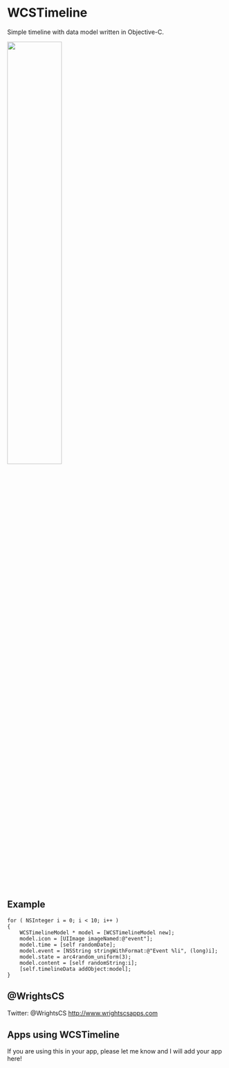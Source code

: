 # WCSTimeline
Simple timeline with data model written in Objective-C.

<img src="/screens/1.PNG" width="50%" />

Example
------------

```objc
for ( NSInteger i = 0; i < 10; i++ )
{
    WCSTimelineModel * model = [WCSTimelineModel new];
    model.icon = [UIImage imageNamed:@"event"];
    model.time = [self randomDate];
    model.event = [NSString stringWithFormat:@"Event %li", (long)i];
    model.state = arc4random_uniform(3);
    model.content = [self randomString:i];
    [self.timelineData addObject:model];
}
```

@WrightsCS
------------

Twitter: @WrightsCS
http://www.wrightscsapps.com 

Apps using WCSTimeline
------------

If you are using this in your app, please let me know and I will add your app here!
